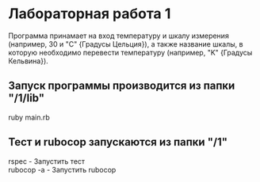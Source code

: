 # Лабораторная работа 1

Программа принамает на вход температуру и шкалу измерения (например, 30 и "C" {Градусы Цельция}), а также название шкалы, в которую необходимо перевести температуру (например, "K" {Градусы Кельвина}).

## Запуск программы производится из папки "/1/lib"

ruby main.rb

## Тест и rubocop запускаются из папки "/1"

rspec - Запустить тест
<br>rubocop -a - Запустить rubocop
